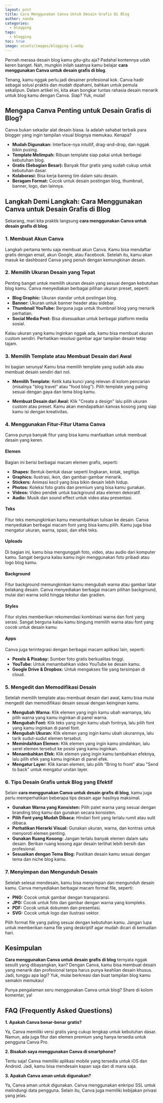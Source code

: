 ```yaml
---
layout: post
title: Cara Menggunakan Canva Untuk Desain Grafis Di Blog
author: nanda
categories:
  - blogging
tags:
  - blogging
toc: true
image: assets/images/blogging-1.webp
---
```



Pernah merasa desain blog kamu gitu-gitu aja? Padahal kontennya udah keren banget. Nah, mungkin inilah saatnya kamu belajar **cara menggunakan Canva untuk desain grafis di blog**.

Tenang, kamu nggak perlu jadi desainer profesional kok. Canva hadir sebagai solusi praktis dan mudah dipahami, bahkan untuk pemula sekalipun. Dalam artikel ini, kita akan bongkar tuntas rahasia desain menarik untuk blog kamu dengan Canva. Siap? Yuk, mulai!

## Mengapa Canva Penting untuk Desain Grafis di Blog?

Canva bukan sekadar alat desain biasa. Ia adalah sahabat terbaik para blogger yang ingin tampilan visual blognya memukau. Kenapa?

- **Mudah Digunakan:** Interface-nya intuitif, drag-and-drop, dan nggak bikin pusing.
- **Template Melimpah:** Ribuan template siap pakai untuk berbagai kebutuhan blog.
- **Gratis (Sebagian Besar):** Banyak fitur gratis yang sudah cukup untuk kebutuhan dasar.
- **Kolaborasi:** Bisa kerja bareng tim dalam satu desain.
- **Beragam Format:** Cocok untuk desain postingan blog, thumbnail, banner, logo, dan lainnya.

## Langkah Demi Langkah: Cara Menggunakan Canva untuk Desain Grafis di Blog

Sekarang, mari kita praktik langsung **cara menggunakan Canva untuk desain grafis di blog**.

### 1\. Membuat Akun Canva

Langkah pertama tentu saja membuat akun Canva. Kamu bisa mendaftar gratis dengan email, akun Google, atau Facebook. Setelah itu, kamu akan masuk ke dashboard Canva yang penuh dengan kemungkinan desain.

### 2\. Memilih Ukuran Desain yang Tepat

Penting banget untuk memilih ukuran desain yang sesuai dengan kebutuhan blog kamu. Canva menyediakan berbagai pilihan ukuran preset, seperti:

- **Blog Graphic:** Ukuran standar untuk postingan blog.
- **Banner:** Ukuran untuk banner header atau sidebar.
- **Thumbnail YouTube:** Berguna juga untuk thumbnail blog yang menarik perhatian.
- **Social Media Post:** Bisa disesuaikan untuk berbagai platform media sosial.

Kalau ukuran yang kamu inginkan nggak ada, kamu bisa membuat ukuran custom sendiri. Perhatikan resolusi gambar agar tampilan desain tetap tajam.

### 3\. Memilih Template atau Membuat Desain dari Awal

Ini bagian serunya! Kamu bisa memilih template yang sudah ada atau membuat desain sendiri dari nol.

- **Memilih Template:** Ketik kata kunci yang relevan di kolom pencarian (misalnya "blog travel" atau "food blog"). Pilih template yang paling sesuai dengan gaya dan tema blog kamu.
    
- **Membuat Desain dari Awal:** Klik "Create a design" lalu pilih ukuran custom atau preset. Kamu akan mendapatkan kanvas kosong yang siap kamu isi dengan kreativitas.
    

### 4\. Menggunakan Fitur-Fitur Utama Canva

Canva punya banyak fitur yang bisa kamu manfaatkan untuk membuat desain yang keren.

#### Elemen

Bagian ini berisi berbagai macam elemen grafis, seperti:

- **Shapes:** Bentuk-bentuk dasar seperti lingkaran, kotak, segitiga.
- **Graphics:** Ilustrasi, ikon, dan gambar-gambar menarik.
- **Stickers:** Animasi kecil yang bisa bikin desain lebih hidup.
- **Photos:** Koleksi foto gratis dan premium yang bisa kamu gunakan.
- **Videos:** Video pendek untuk background atau elemen dekoratif.
- **Audio:** Musik dan sound effect untuk video atau presentasi.

#### Teks

Fitur teks memungkinkan kamu menambahkan tulisan ke desain. Canva menyediakan berbagai macam font yang bisa kamu pilih. Kamu juga bisa mengatur ukuran, warna, spasi, dan efek teks.

#### Uploads

Di bagian ini, kamu bisa mengunggah foto, video, atau audio dari komputer kamu. Sangat berguna kalau kamu ingin menggunakan foto pribadi atau logo blog kamu.

#### Background

Fitur background memungkinkan kamu mengubah warna atau gambar latar belakang desain. Canva menyediakan berbagai macam pilihan background, mulai dari warna solid hingga tekstur dan gradien.

#### Styles

Fitur styles memberikan rekomendasi kombinasi warna dan font yang serasi. Sangat berguna kalau kamu bingung memilih warna atau font yang cocok untuk desain kamu.

#### Apps

Canva juga terintegrasi dengan berbagai macam aplikasi lain, seperti:

- **Pexels & Pixabay:** Sumber foto gratis berkualitas tinggi.
- **YouTube:** Untuk menambahkan video YouTube ke desain kamu.
- **Google Drive & Dropbox:** Untuk mengakses file yang tersimpan di cloud.

### 5\. Mengedit dan Memodifikasi Desain

Setelah memilih template atau membuat desain dari awal, kamu bisa mulai mengedit dan memodifikasi desain sesuai dengan keinginan kamu.

- **Mengubah Warna:** Klik elemen yang ingin kamu ubah warnanya, lalu pilih warna yang kamu inginkan di panel warna.
- **Mengubah Font:** Klik teks yang ingin kamu ubah fontnya, lalu pilih font yang kamu inginkan di panel font.
- **Mengubah Ukuran:** Klik elemen yang ingin kamu ubah ukurannya, lalu tarik sudut-sudut elemen tersebut.
- **Memindahkan Elemen:** Klik elemen yang ingin kamu pindahkan, lalu seret elemen tersebut ke posisi yang kamu inginkan.
- **Menambahkan Efek:** Klik elemen yang ingin kamu tambahkan efeknya, lalu pilih efek yang kamu inginkan di panel efek.
- **Mengatur Layer:** Klik kanan elemen, lalu pilih "Bring to front" atau "Send to back" untuk mengatur urutan layer.

### 6\. Tips Desain Grafis untuk Blog yang Efektif

Selain **cara menggunakan Canva untuk desain grafis di blog**, kamu juga perlu memperhatikan beberapa tips desain agar hasilnya maksimal.

- **Gunakan Warna yang Konsisten:** Pilih palet warna yang sesuai dengan branding blog kamu dan gunakan secara konsisten.
- **Pilih Font yang Mudah Dibaca:** Hindari font yang terlalu rumit atau sulit dibaca.
- **Perhatikan Hierarki Visual:** Gunakan ukuran, warna, dan kontras untuk menyoroti elemen penting.
- **Gunakan Ruang Kosong:** Jangan terlalu banyak elemen dalam satu desain. Berikan ruang kosong agar desain terlihat lebih bersih dan profesional.
- **Sesuaikan dengan Tema Blog:** Pastikan desain kamu sesuai dengan tema dan niche blog kamu.

### 7\. Menyimpan dan Mengunduh Desain

Setelah selesai mendesain, kamu bisa menyimpan dan mengunduh desain kamu. Canva menyediakan berbagai macam format file, seperti:

- **PNG:** Cocok untuk gambar dengan transparansi.
- **JPG:** Cocok untuk foto dan gambar dengan warna yang kompleks.
- **PDF:** Cocok untuk dokumen dan presentasi.
- **SVG:** Cocok untuk logo dan ilustrasi vektor.

Pilih format file yang paling sesuai dengan kebutuhan kamu. Jangan lupa untuk memberikan nama file yang deskriptif agar mudah dicari di kemudian hari.

## Kesimpulan

**Cara menggunakan Canva untuk desain grafis di blog** ternyata nggak sesulit yang dibayangkan, kan? Dengan Canva, kamu bisa membuat desain yang menarik dan profesional tanpa harus punya keahlian desain khusus. Jadi, tunggu apa lagi? Yuk, mulai berkreasi dan buat tampilan blog kamu semakin memukau!

Punya pengalaman seru menggunakan Canva untuk blog? Share di kolom komentar, ya!

## FAQ (Frequently Asked Questions)

**1\. Apakah Canva benar-benar gratis?**

Ya, Canva memiliki versi gratis yang cukup lengkap untuk kebutuhan dasar. Namun, ada juga fitur dan elemen premium yang hanya tersedia untuk pengguna Canva Pro.

**2\. Bisakah saya menggunakan Canva di smartphone?**

Tentu saja! Canva memiliki aplikasi mobile yang tersedia untuk iOS dan Android. Jadi, kamu bisa mendesain kapan saja dan di mana saja.

**3\. Apakah Canva aman untuk digunakan?**

Ya, Canva aman untuk digunakan. Canva menggunakan enkripsi SSL untuk melindungi data pengguna. Selain itu, Canva juga memiliki kebijakan privasi yang jelas.
